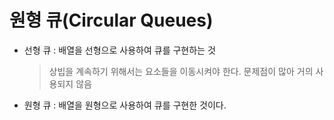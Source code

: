 # 원형 큐(Circular Queues)

- 선형 큐 : 배열을 선형으로 사용하여 큐를 구현하는 것
    > 상빕을 계속하기 위해서는 요소들을 이동시켜야 한다.
    > 문제점이 많아 거의 사용되지 않음


- 원형 큐 : 배열을 원형으로 사용하여 큐를 구현한 것이다.